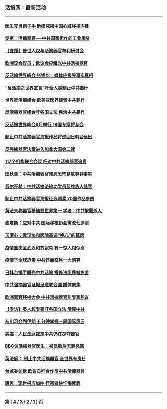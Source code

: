 ### 活摘网：最新活动
---
#### [医生充当刽子手 新研究揭中国心脏移植内幕](../../pages/nf5883/n13772291.md?09090430) 
#### [专家：活摘器官──中共国家运作的工业屠杀](../../pages/nf5883/n13761178.md?09090430) 
#### [【直播】普世人权与活摘器官牟利研讨会](../../pages/nf5883/n13425146.md?09090430) 
#### [欧洲议会议员：欧议会应曝光中共活摘器官](../../pages/nf5883/n13336571.md?09090430) 
#### [反活摘世界峰会 张锦华：媒体应报导事实真相](../../pages/nf5883/n13278502.md?09090430) 
#### [“反活摘之世界宣言”吁全人类制止中共暴行](../../pages/nf5883/n13259730.md?09090430) 
#### [世界反活摘峰会 欧美亚医界谴责中共罪行](../../pages/nf5883/n13253550.md?09090430) 
#### [反活摘器官峰会吁各国立法 惩治中共暴行](../../pages/nf5883/n13245052.md?09090430) 
#### [反活摘世界峰会9月举行 19国专家将与会](../../pages/nf5883/n13201492.md?09090430) 
#### [制止中共活摘器官海报作品将巡回日韩台展出](../../pages/nf5883/n13177791.md?09090430) 
#### [反强摘器官法案进入加拿大国会二读](../../pages/nf5883/n13033450.md?09090430) 
#### [117个机构联合会议 吁对中共活摘器官追责](../../pages/nf5883/n12775087.md?09090430) 
#### [田秋堇：中共活摘器官残忍恐怖是铁铮铮事实](../../pages/nf5883/n12702148.md?09090430) 
#### [吾尔开希：中共活摘法轮功学员及维族人器官](../../pages/nf5883/n12693197.md?09090430) 
#### [制止中共活摘器官海报征选颁奖 70国作品参赛](../../pages/nf5883/n12692050.md?09090430) 
#### [黄洁夫称器官移植要世界第一 学者：中共按需杀人](../../pages/nf5883/n12572329.md?09090430) 
#### [麦塔斯：应对中共 国际移植协会需改七原则](../../pages/nf5883/n12514711.md?09090430) 
#### [玉清心：武汉协和医院高调“换心”的幕后](../../pages/nf5883/n12298730.md?09090430) 
#### [疫情重灾区武汉和苏家屯 有一惊人相似点](../../pages/nf5883/n12150824.md?09090430) 
#### [疫情下全球追责 中共还面临另一大清算](../../pages/nf5883/n12070397.md?09090430) 
#### [日韩台携手曝光中共活摘 推修法阻移植旅游](../../pages/nf5883/n11712046.md?09090430) 
#### [中共强摘器官证据呈递联合国 媒体聚焦](../../pages/nf5883/n11546426.md?09090430) 
#### [欧洲器官移植大会 中共活摘器官引专家热议](../../pages/nf5883/n11539095.md?09090430) 
#### [【专访】英人权专家吁各国立法 清算中共](../../pages/nf5883/n11367315.md?09090430) 
#### [从川习会到伊朗 五分钟掌握一周国际风云](../../pages/nf5883/n11338520.md?09090430) 
#### [美媒：人民法庭裁定中共仍在掠夺器官](../../pages/nf5883/n11334897.md?09090430) 
#### [BBC访活摘器官医生：被洗脑后无罪恶感](../../pages/nf5883/n11335935.md?09090430) 
#### [英法庭： 制止中共活摘器官 全世界有责任](../../pages/nf5883/n11330691.md?09090430) 
#### [台监委访欧 欧议员吁合作反中共活摘器官](../../pages/nf5883/n11109190.md?09090430) 
#### [唐恩：现世报应如响 行恶者快忏悔赎罪](../../pages/nf5883/n11104016.md?09090430) 

---
#### 第 [ [4](./4.md?09090430) / [3](./3.md?09090430) / [2](./2.md?09090430) / [1](./1.md?09090430) ] 页
